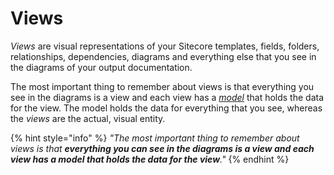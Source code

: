 # Views

_Views_ are visual representations of your Sitecore templates, fields, folders, relationships, dependencies, diagrams and everything else that you see in the diagrams of your output documentation. 

The most important thing to remember about views is that everything you see in the diagrams is a view and each view has a [_model_](../models/) that holds the data for the view. The model holds the data for everything that you see, whereas the _views_ are the actual, visual entity.

{% hint style="info" %}
_"The most important thing to remember about views is that **everything you can see in the diagrams is a view and each view has a model that holds the data for the view**."_
{% endhint %}

